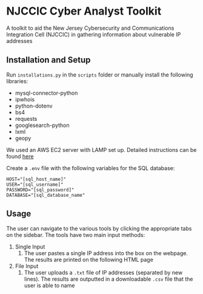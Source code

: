 # NJCCIC Cyber Analyst Toolkit
A toolkit to aid the New Jersey Cybersecurity and Communications Integration Cell (NJCCIC) in gathering information about vulnerable IP addresses

## Installation and Setup
Run `installations.py` in the `scripts` folder or manually install the following libraries:
* mysql-connector-python
* ipwhois
* python-dotenv
* bs4
* requests
* googlesearch-python
* lxml
* geopy

We used an AWS EC2 server with LAMP set up. Detailed instructions can be found [here](link)

Create a `.env` file with the following variables for the SQL database:
```
HOST="[sql_host_name]"
USER="[sql_username]"
PASSWORD="[sql_password]"
DATABASE="[sql_database_name"
```

## Usage
The user can navigate to the various tools by clicking the appropriate tabs on the sidebar. The tools have two main input methods:
1. Single Input
   1. The user pastes a single IP address into the box on the webpage. The results are printed on the following HTML page
2. File Input
   1. The user uploads a `.txt` file of IP addresses (separated by new lines). The results are outputted in a downloadable `.csv` file that the user is able to name